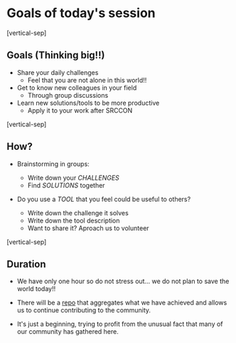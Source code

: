 # Goals of today's session

[vertical-sep]

## Goals (Thinking big!!)

* Share your daily challenges
    * Feel that you are not alone in this world!! <!-- .element: class="small_italic_text" -->
* Get to know new colleagues in your field
    * Through group discussions <!-- .element: class="small_italic_text" -->
* Learn new solutions/tools to be more productive
    * Apply it to your work after SRCCON <!-- .element: class="small_italic_text" -->

[vertical-sep]

## How?

* Brainstorming in groups:
    * Write down your _CHALLENGES_
    * Find _SOLUTIONS_ together

* Do you use a _TOOL_ that you feel could be useful to others?
    * Write down the challenge it solves
    * Write down the tool description
    * Want to share it? Aproach us to volunteer

[vertical-sep]

## Duration

* We have only one hour so do not stress out... we do not plan to save the world today!!

* There will be a [repo](https://github.com/jjelosua/botillo) that aggregates what we have achieved and allows us to continue contributing to the community.

* It's just a beginning, trying to profit from the unusual fact that many of our community has gathered here.

